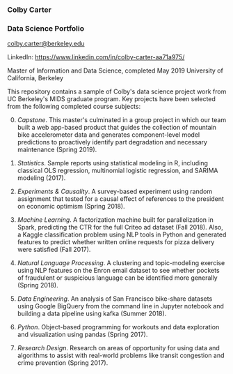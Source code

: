### Colby Carter

### Data Science Portfolio

colby.carter@berkeley.edu

LinkedIn: https://www.linkedin.com/in/colby-carter-aa71a975/

Master of Information and Data Science, completed May 2019
University of California, Berkeley

This repository contains a sample of Colby's data science project work from UC Berkeley's MIDS graduate program. Key projects have been selected from the following completed course subjects:

0. _Capstone_. This master's culminated in a group project in which our team built a web app-based product that guides the collection of mountain bike accelerometer data and generates component-level model predictions to proactively identify part degradation and necessary maintenance (Spring 2019).

1. _Statistics_. Sample reports using statistical modeling in R, including classical OLS regression, multinomial logistic regression, and SARIMA modeling (2017).

2. _Experiments & Causality_. A survey-based experiment using random assignment that tested for a causal effect of references to the president on economic optimism (Spring 2018).

3. _Machine Learning_. A factorization machine built for parallelization in Spark, predicting the CTR for the full Criteo ad dataset (Fall 2018). Also, a Kaggle classification problem using NLP tools in Python and generated features to predict whether written online requests for pizza delivery were satisfied (Fall 2017).

4. _Natural Language Processing_. A clustering and topic-modeling exercise using NLP features on the Enron email dataset to see whether pockets of fraudulent or suspicious language can be identified more generally (Spring 2018).

5. _Data Engineering_. An analysis of San Francisco bike-share datasets using Google BigQuery from the command line in Jupyter notebook and building a data pipeline using kafka (Summer 2018).

6. _Python_. Object-based programming for workouts and data exploration and visualization using pandas (Spring 2017).

7. _Research Design_. Research on areas of opportunity for using data and algorithms to assist with real-world problems like transit congestion and crime prevention (Spring 2017).


